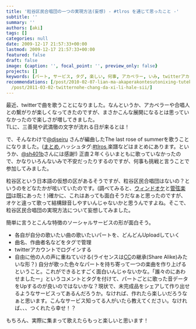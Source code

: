 ```yaml
---
title: '粒谷区民合唱団の一つの実現方法(妄想) - #tlros を通じて思ったこと -'
subtitle: ''
summary: ''
authors: [aki]
tags: []
categories: null
date: 2009-12-17 21:57:33+00:00
lastmod: 2009-12-17 21:57:33+00:00
featured: false
draft: false
image: {caption: '', focal_point: '', preview_only: false}
projects: []
keywords: [パート, サービス, タグ, 楽しい, 何事, アカペラー, いみ, twitterアカウント, 武満徹, 曲名]
recommendations: [/post/2010-02-07-lian-ma-akaperakontesutonixing-tutekita/, /post/2012-09-28-harmonia-ensemblegaxin-siicd-yi-wings-wo9-slash-29nifa-mai/,
  /post/2011-03-02-twitternohe-chang-da-xi-li-hale-sii/]
---
```

最近、twitterで曲を歌うことになりました。なんというか、アカペラーや合唱人との繋がりが楽しくなってきたのですが、まさかこんな展開になるとは思っていなかったので楽しさが増してきました。  
TLに、三善晃や武満徹の文字が流れる日が来るとは！

で、そんなわけで[@djseiru](http://twitter.com/djseiru) さんが編曲したThe last rose of summerを歌うことになりました。([まとめ](http://spreadsheets.google.com/ccc?key=0AvabF6RttIgWdG1XVWZrMGR0OEtUTkM3ZzhqVDhlMFE&hl=ja),ハッシュタグ:[#tlros](http://search.twitter.com/search?q=%23tlros),楽譜などはまとめにあります。というか、[@sh401b](http://twitter.com/sh401b)さんには感謝!) 正直２年くらいまともに歌っていなかったので、かなりいろんないみで不安だったりするのですが、何事も挑戦と言うことで参加してみました。

粒谷区という日本語の仮想の区があるそうですが、粒谷区民合唱団はないの？というのをどなたかが呟いていたのです。(調べてみると、[ウィンドオケ](http://2289.jp/?%E7%B2%92%E8%B0%B7%E5%8C%BA%E3%82%A6%E3%82%A4%E3%83%B3%E3%83%89%E3%82%AA%E3%83%BC%E3%82%B1%E3%82%B9%E3%83%88%E3%83%A9%E5%85%AC%E5%BC%8F%E3%83%9B%E3%83%BC%E3%83%A0%E3%83%9A%E3%83%BC%E3%82%B8)と[管弦楽団](http://2289.jp/?%E7%B2%92%E8%B0%B7%E5%8C%BA%E7%AB%8B%E7%AE%A1%E5%BC%A6%E6%A5%BD%E5%9B%A3%E3%82%B5%E3%82%B8%E3%82%BF%E3%83%AA%E3%82%A6%E3%82%B9%E5%85%AC%E5%BC%8F%E3%83%9B%E3%83%BC%E3%83%A0%E3%83%9A%E3%83%BC%E3%82%B8)は既にあった！)確かに、これはあっても面白そうだなぁと思ったのですが、オケと違って歌って結構録音しやすいんじゃないかと思うんですよね。そこで、粒谷区民合唱団の実現方法について妄想してみました。

簡単に言うとこんな特徴のソーシャルサービスの形が面白そう。

- 各自が自分の歌いたい曲の歌いたいパートを、どんどんUploadしていく
- 曲名、作曲者名などをタグで管理
- twitterアカウントでログインする
- 自由に他の人の声に重ねていける(ライセンスは[CC](http://ja.wikipedia.org/wiki/%E3%82%AF%E3%83%AA%E3%82%A8%E3%82%A4%E3%83%86%E3%82%A3%E3%83%96%E3%83%BB%E3%82%B3%E3%83%A2%E3%83%B3%E3%82%BA)の継承(Share Alike)みたいな形？)
自分が歌った色々なパートを持ち寄って一つの楽曲を作り上げるということ。これができるとすごく面白いんじゃないかな。「誰々のにあわせましたー」というコメントとタグを付けて、パートごとに歌った音データをUpするのが良いのではないかな？現状で、未完成品をシェアして作り出せるようなサービスってあるんだろうか。なければ、作れたら楽しいだろうなぁと思います。こんなサービス知ってる人がいたら教えてください。なければ、、、つくれたら幸せ！？

もちろん、実際に集まって歌えたらもっと楽しいと思います！


